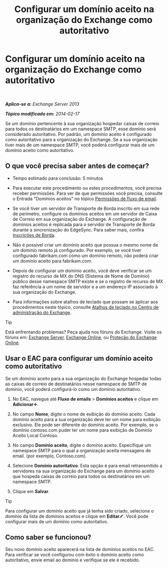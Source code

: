 ﻿---
title: 'Configurar um domínio aceito na organização do Exchange como autoritativo'
TOCTitle: Configurar um domínio aceito na organização do Exchange como autoritativo
ms:assetid: e182d54f-e58a-47ba-a5c1-28c0dfa86eed
ms:mtpsurl: https://technet.microsoft.com/pt-br/library/JJ657734(v=EXCHG.150)
ms:contentKeyID: 50486882
ms.date: 05/22/2018
mtps_version: v=EXCHG.150
ms.translationtype: MT
---

# Configurar um domínio aceito na organização do Exchange como autoritativo

 

_**Aplica-se a:** Exchange Server 2013_

_**Tópico modificado em:** 2014-02-17_

Se um domínio pertencente à sua organização hospedar caixas de correio para todos os destinatários em um namespace SMTP, esse domínio será considerado autoritativo. Por padrão, um domínio aceito é configurado como autoritativo para a organização do Exchange. Se a sua organização tiver mais de um namespace SMTP, você poderá configurar mais de um domínio aceito como autoritativo.

## O que você precisa saber antes de começar?

  - Tempo estimado para conclusão: 5 minutos

  - Para executar este procedimento ou estes procedimentos, você precisa receber permissões. Para ver de que permissões você precisa, consulte o Entrada "Domínios aceitos" no tópico [Permissões de fluxo de email](mail-flow-permissions-exchange-2013-help.md).

  - Se você tiver um servidor de Transporte de Borda inscrito em sua rede de perímetro, configure os domínios aceitos em um servidor de Caixa de Correio em sua organização do Exchange. A configuração de domínios aceitos é replicada para o servidor de Transporte de Borda durante a sincronização do EdgeSync. Para saber mais, confira [Inscrições de Borda](edge-subscriptions-exchange-2013-help.md).

  - Não é possível criar um domínio aceito que possua o mesmo nome de um domínio remoto já configurado. Por exemplo, se você tiver configurado fabrikam.com como um domínio remoto, não poderá criar um domínio aceito para fabrikam.com.

  - Depois de configurar um domínio aceito, você deve verificar se um registro do recurso de MX do DNS (Sistema de Nome de Domínio) público desse namespace SMTP existe e se o registro de recurso de MX faz referência a um nome de servidor e a um endereço IP associado à sua organização do Exchange.

  - Para informações sobre atalhos de teclado que possam se aplicar aos procedimentos neste tópico, consulte [Atalhos de teclado no Centro de administração do Exchange](keyboard-shortcuts-in-the-exchange-admin-center-exchange-online-protection-help.md).


> [!TIP]
> Está enfrentando problemas? Peça ajuda nos fóruns do Exchange. Visite os fóruns em: <A href="https://go.microsoft.com/fwlink/p/?linkid=60612">Exchange Server</A>, <A href="https://go.microsoft.com/fwlink/p/?linkid=267542">Exchange Online</A>, ou <A href="https://go.microsoft.com/fwlink/p/?linkid=285351">Proteção do Exchange Online</A>.



## Usar o EAC para configurar um domínio aceito como autoritativo

Se um domínio aceito para a sua organização do Exchange hospedar todas as caixas de correio de destinatários nesse namespace de SMTP de domínio, você poderá configurá-lo como um domínio autoritativo.

1.  No EAC, navegue até **Fluxo de emails** \> **Domínios aceitos** e clique em **Adicionar**![Ícone Adicionar](images/JJ218640.c1e75329-d6d7-4073-a27d-498590bbb558(EXCHG.150).gif "Ícone Adicionar").

2.  No campo **Nome**, digite o nome de exibição do domínio aceito. Cada domínio aceito para a sua organização deve ter um nome para exibição exclusivo. Ele pode ser diferente do domínio aceito. Por exemplo, se o domínio contoso.com puder ter um nome para exibição de Domínio Aceito Local Contoso.

3.  No campo **Domínio aceito**, digite o domínio aceito. Especifique um namespace SMTP para o qual a organização aceita mensagens de email. (por exemplo, Contoso.com).

4.  Selecione **Domínio autoritativo**. Esta opção é para email retransmitido a servidores na sua organização do Exchange para um domínio aceito que hospeda caixas de correio para todos os destinatários em um namespace SMTP.

5.  Clique em **Salvar**.


> [!TIP]
> Para configurar um domínio aceito que já tenha sido criado, selecione o domínio da lista de domínios aceitos e clique em <STRONG>Editar</STRONG><IMG title="Ícone de edição" alt="Ícone de edição" src="images/JJ218640.6f53ccb2-1f13-4c02-bea0-30690e6ea71d(EXCHG.150).gif">. Você pode configurar mais de um domínio como autoritativo.



## Como saber se funcionou?

Seu novo domínio aceito aparecerá na lista de domínios aceitos no EAC. Para verificar se você configurou com êxito o domínio aceito como autoritativo, envie email ao domínio e verifique se ele é recebido.

